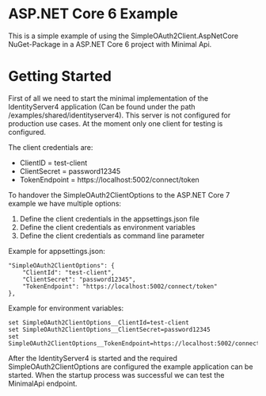# ASP.NET Core 6 Example
This is a simple example of using the SimpleOAuth2Client.AspNetCore NuGet-Package in a ASP.NET Core 6 project with Minimal Api.

# Getting Started
First of all we need to start the minimal implementation of the IdentityServer4 application (Can be found under the path /examples/shared/identityserver4). This server is not configured for production use cases. At the moment only one client for testing is configured.

The client credentials are:
- ClientID = test-client
- ClientSecret = password12345
- TokenEndpoint = https://localhost:5002/connect/token

To handover the SimpleOAuth2ClientOptions to the ASP.NET Core 7 example we have multiple options:
1. Define the client credentials in the appsettings.json file
2. Define the client credentials as environment variables
3. Define the client credentials as command line parameter

Example for appsettings.json:

    "SimpleOAuth2ClientOptions": {
        "ClientId": "test-client",
        "ClientSecret": "password12345",
        "TokenEndpoint": "https://localhost:5002/connect/token"
    },
    
Example for environment variables:

    set SimpleOAuth2ClientOptions__ClientId=test-client
    set SimpleOAuth2ClientOptions__ClientSecret=password12345
    set SimpleOAuth2ClientOptions__TokenEndpoint=https://localhost:5002/connect/token
    
After the IdentityServer4 is started and the required SimpleOAuth2ClientOptions are configured the example application can be started. When the startup process was successful we can test the MinimalApi endpoint.
